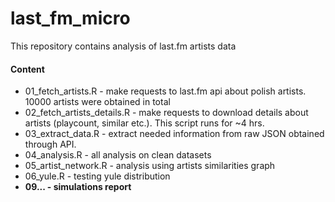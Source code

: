 # last_fm_micro
This repository contains analysis of last.fm artists data

#### Content

- 01_fetch_artists.R - make requests to last.fm api about polish artists. 10000 artists were obtained in total
- 02_fetch_artists_details.R - make requests to download details about artists (playcount, similar etc.). This script runs for ~4 hrs.
- 03_extract_data.R - extract needed information from raw JSON obtained through API. 
- 04_analysis.R - all analysis on clean datasets
- 05_artist_network.R - analysis using artists similarities graph
- 06_yule.R - testing yule distribution
- **09... - simulations report**
